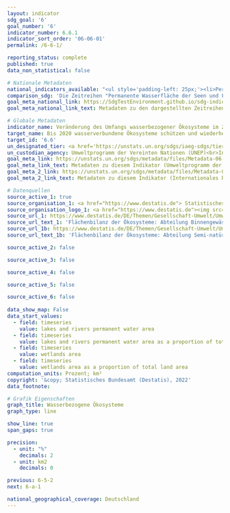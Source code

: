 ```yaml
---
layout: indicator    
sdg_goal: '6'    
goal_number: '6'    
indicator_number: 6.6.1    
indicator_sort_order: '06-06-01'    
permalink: /6-6-1/    

reporting_status: complete    
published: true    
data_non_statistical: false    

# Nationale Metadaten    
national_indicators_available: "<ul style='padding-left: 25px;'><li>Permanente Wasserfläche der Seen und Flüsse</li> <li> Permanente Wasserfläche der Seen und Flüsse im Verhältnis zur gesamten Landfläche</li> <li> Feuchtgebiete</li> <li> Feuchtgebiete im Verhältnis zur gesamten Landfläche</li> <li> Veränderung der permanenten Wasserfläche von Seen und Flüssen (verglichen mit 2015)</li></ul>"    
comparison_sdg: 'Die Zeitreihen "Permanente Wasserfläche der Seen und Flüsse", "Permanente Wasserfläche der Seen und Flüsse im Verhältnis zur gesamten Landfläche", "Feuchtgebiete" und "Feuchtgebiete im Verhältnis zur gesamten Landfläche" entsprechen den globalen Metadaten. Die Zeitreihe "Veränderung der permanenten Wasserfläche von Seen und Flüssen (verglichen mit 2015)" bietet zusätzliche Informationen.'    
goal_meta_national_link: https://SdgTestEnvironment.github.io/sdg-indicators/public/MetaDe/6.6.1.pdf    
goal_meta_national_link_text: Metadaten zu den dargestellten Zeitreihen    

# Globale Metadaten    
indicator_name: Veränderung des Umfangs wasserbezogener Ökosysteme im Zeitverlauf    
target_name: Bis 2020 wasserverbundene Ökosysteme schützen und wiederherstellen, darunter Berge, Wälder, Feuchtgebiete, Flüsse, Grundwasserleiter und Seen    
target_id: '6.6'    
un_designated_tier: <a href='https://unstats.un.org/sdgs/iaeg-sdgs/tier-classification/' title='Klicken Sie hier um weitere Informationen zur UN-Tier-Klassifikation zu erhalten.'  target='_blank'>Tier I</a>    
un_custodian_agency: Umweltprogramm der Vereinten Nationen (UNEP)<br>Internationales Ramsar-Sekretariat    
goal_meta_link: https://unstats.un.org/sdgs/metadata/files/Metadata-06-06-01a.pdf    
goal_meta_link_text: Metadaten zu diesem Indikator (Umweltprogramm der Vereinten Nationen)
goal_meta_2_link: https://unstats.un.org/sdgs/metadata/files/Metadata-06-06-01b.pdf
goal_meta_2_link_text: Metadaten zu diesem Indikator (Internationales Ramsar-Sekretariat)        

# Datenquellen
source_active_1: true
source_organisation_1: <a href="https://www.destatis.de"> Statistisches Bundesamt (Destatis) </a>
source_organisation_logo_1: <a href="https://www.destatis.de"><img src="https://g205sdgs.github.io/sdg-indicators/public/OrgImgDe/destatis.png" alt="Logo destatis" style="height:60px; width:148px"/></a>
source_url_1: https://www.destatis.de/DE/Themen/Gesellschaft-Umwelt/Umwelt/UGR/oekosystemgesamtrechnungen/Tabellen/b01-binnengewaesser.html
source_url_text_1: 'Flächenbilanz der Ökosysteme: Abteilung Binnengewässer'
source_url_1b: https://www.destatis.de/DE/Themen/Gesellschaft-Umwelt/Umwelt/UGR/oekosystemgesamtrechnungen/Tabellen/a04-offenland.html
source_url_text_1b: 'Flächenbilanz der Ökosysteme: Abteilung Semi-natürliches Offenland'

source_active_2: false

source_active_3: false

source_active_4: false

source_active_5: false

source_active_6: false
    
data_show_map: False    
data_start_values: 
  - field: timeseries
    value: lakes and rivers permanent water area
  - field: timeseries
    value: lakes and rivers permanent water area as a proportion of total land area
  - field: timeseries
    value: wetlands area
  - field: timeseries
    value: wetlands area as a proportion of total land area    
computation_units: Prozent; km²    
copyright: '&copy; Statistisches Bundesamt (Destatis), 2022'    
data_footnote:     

# Grafik Eigenschaften    
graph_title: Wasserbezogene Ökosysteme    
graph_type: line    

show_line: true
span_gaps: true

precision:
  - unit: "%"
    decimals: 2
  - unit: km2
    decimals: 0    

previous: 6-5-2    
next: 6-a-1    

national_geographical_coverage: Deutschland    
---
```


<span></span>